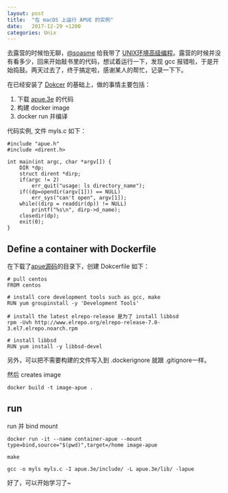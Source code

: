 ```yaml
---
layout: post
title:  "在 macOS 上运行 APUE 的实例"
date:   2017-12-29 +1200
categories: Unix
---
```


去露营的时候怕无聊，[@soasme](https://twitter.com/soasme) 给我带了 [UNIX环境高级编程](https://book.douban.com/subject/1788421/)。露营的时候并没有看多少，回来开始敲书里的代码，想试着运行一下，发现 gcc 报错啦，于是开始捣鼓。两天过去了，终于搞定啦，感谢某人的帮忙，记录一下下。

在已经安装了 [Dokcer](https://docs.docker.com/docker-for-mac/install/) 的基础上，做的事情主要包括：

1. <span id="apue">下载 [apue.3e](http://www.apuebook.com/code3e.html) 的代码</span>
2. 构建 docker image
3. docker run 并编译

代码实例, 文件 myls.c 如下：

```
#include "apue.h"
#include <dirent.h>

int main(int argc, char *argv[]) {
    DIR *dp;
    struct dirent *dirp;
    if(argc != 2)
        err_quit("usage: ls directory_name");
    if((dp=opendir(argv[1])) == NULL)
        err_sys("can't open", argv[1]);
    while((dirp = readdir(dp)) != NULL)
        printf("%s\n", dirp->d_name);
    closedir(dp);
    exit(0);
}
```




## Define a container with Dockerfile

在下载了<a href="apue">apue源码</a>的目录下，创建 Dokcerfile 如下：


```
# pull centos
FROM centos

# install core development tools such as gcc, make
RUN yum groupinstall -y 'Development Tools'

# install the latest elrepo-release 是为了 install libbsd
rpm -Uvh http://www.elrepo.org/elrepo-release-7.0-3.el7.elrepo.noarch.rpm

# install libbsd
RUN yum install -y libbsd-devel
```

另外，可以把不需要构建的文件写入到 .dockerignore 就跟 .gitignore一样。

然后 creates image

```
docker build -t image-apue . 
```

## run

run 并 bind mount

```
docker run -it --name container-apue --mount type=bind,source="$(pwd)",target=/home image-apue

make

gcc -o myls myls.c -I apue.3e/include/ -L apue.3e/lib/ -lapue
```


好了，可以开始学习了~


